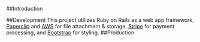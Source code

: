 ##Introduction

##Development
This project utilizes Ruby on Rails as a web app framework, [Paperclip](https://github.com/thoughtbot/paperclip) and [AWS](https://aws.amazon.com/s3/) for file attachment & storage, [Stripe](https://stripe.com/) for payment processing, and [Bootstrap](http://getbootstrap.com/) for styling.
##Production

